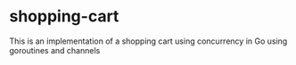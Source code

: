 # shopping-cart

This is an implementation of a shopping cart using concurrency in Go using goroutines and channels

